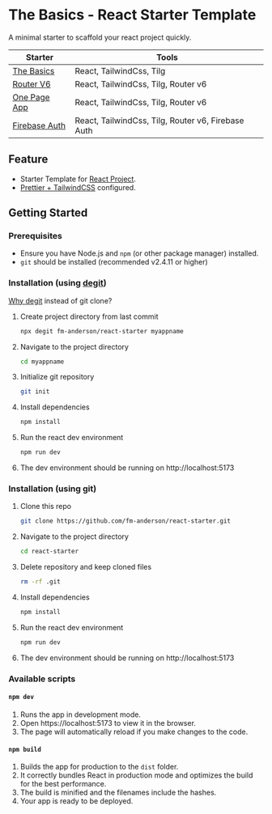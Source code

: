 # The Basics - React Starter Template


A minimal starter to scaffold your react project quickly.

| Starter                                                                                 | Tools                                              |
| --------------------------------------------------------------------------------------- | -------------------------------------------------- |
| [The Basics](https://github.com/fm-anderson/react-starter#readme)                       | React, TailwindCss, Tilg                           |
| [Router V6](https://github.com/fm-anderson/react-starter/tree/router-v6-config#readme)  | React, TailwindCss, Tilg, Router v6                |
| [One Page App](https://github.com/fm-anderson/react-starter/tree/one-page#readme)       | React, TailwindCss, Tilg, Router v6                |
| [Firebase Auth](https://github.com/fm-anderson/react-starter/tree/firebase-auth#readme) | React, TailwindCss, Tilg, Router v6, Firebase Auth |

## Feature

- Starter Template for [React Project](https://react.dev/).
- [Prettier + TailwindCSS](https://tailwindcss.com/blog/automatic-class-sorting-with-prettier) configured.

## Getting Started

### Prerequisites

- Ensure you have Node.js and `npm` (or other package manager) installed.
- `git` should be installed (recommended v2.4.11 or higher)

### Installation (using [degit](https://github.com/Rich-Harris/degit))

[Why degit](https://github.com/Rich-Harris/degit#wait-isnt-this-just-git-clone---depth-1) instead of git clone?

1. Create project directory from last commit
   ```sh
   npx degit fm-anderson/react-starter myappname
   ```
2. Navigate to the project directory
   ```sh
   cd myappname
   ```
3. Initialize git repository
   ```sh
   git init
   ```
4. Install dependencies
   ```sh
   npm install
   ```
5. Run the react dev environment
   ```sh
   npm run dev
   ```
6. The dev environment should be running on http://localhost:5173

### Installation (using git)

1. Clone this repo
   ```sh
   git clone https://github.com/fm-anderson/react-starter.git
   ```
2. Navigate to the project directory
   ```sh
   cd react-starter
   ```
3. Delete repository and keep cloned files
   ```sh
   rm -rf .git
   ```
4. Install dependencies
   ```sh
   npm install
   ```
5. Run the react dev environment
   ```sh
   npm run dev
   ```
6. The dev environment should be running on http://localhost:5173

### Available scripts

#### `npm dev`

1. Runs the app in development mode.
2. Open https://localhost:5173 to view it in the browser.
3. The page will automatically reload if you make changes to the code.

#### `npm build`

1. Builds the app for production to the `dist` folder.
2. It correctly bundles React in production mode and optimizes the build for the best performance.
3. The build is minified and the filenames include the hashes.
4. Your app is ready to be deployed.
